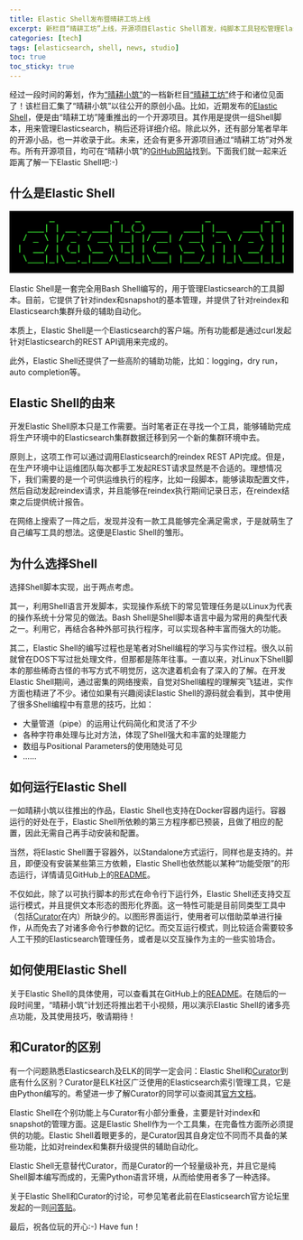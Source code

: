 ```yaml
---
title: Elastic Shell发布暨晴耕工坊上线
excerpt: 新栏目“晴耕工坊”上线，开源项目Elastic Shell首发，纯脚本工具轻松管理Elasticsearch
categories: [tech]
tags: [elasticsearch, shell, news, studio]
toc: true
toc_sticky: true
---
```


经过一段时间的筹划，作为[“晴耕小筑”](/)的一档新栏目[“晴耕工坊”](/studio)终于和诸位见面了！该栏目汇集了“晴耕小筑”以往公开的原创小品。比如，近期发布的[Elastic Shell](https://github.com/morningspace/elastic-shell)，便是由“晴耕工坊”隆重推出的一个开源项目。其作用是提供一组Shell脚本，用来管理Elasticsearch，稍后还将详细介绍。除此以外，还有部分笔者早年的开源小品，也一并收录于此。未来，还会有更多开源项目通过“晴耕工坊”对外发布。所有开源项目，均可在“晴耕小筑”的[GitHub网站](https://github.com/morningspace)找到。下面我们就一起来近距离了解一下Elastic Shell吧:-)

## 什么是Elastic Shell

![](/assets/images/lab/elash.png)

Elastic Shell是一套完全用Bash Shell编写的，用于管理Elasticsearch的工具脚本。目前，它提供了针对index和snapshot的基本管理，并提供了针对reindex和Elasticsearch集群升级的辅助自动化。

本质上，Elastic Shell是一个Elasticsearch的客户端。所有功能都是通过curl发起针对Elasticsearch的REST API调用来完成的。

此外，Elastic Shell还提供了一些高阶的辅助功能，比如：logging，dry run，auto completion等。

## Elastic Shell的由来

开发Elastic Shell原本只是工作需要。当时笔者正在寻找一个工具，能够辅助完成将生产环境中的Elasticsearch集群数据迁移到另一个新的集群环境中去。

原则上，这项工作可以通过调用Elasticsearch的reindex REST API完成。但是，在生产环境中让运维团队每次都手工发起REST请求显然是不合适的。理想情况下，我们需要的是一个可供运维执行的程序，比如一段脚本，能够读取配置文件，然后自动发起reindex请求，并且能够在reindex执行期间记录日志，在reindex结束之后提供统计报告。

在网络上搜索了一阵之后，发现并没有一款工具能够完全满足需求，于是就萌生了自己编写工具的想法。这便是Elastic Shell的雏形。

## 为什么选择Shell

选择Shell脚本实现，出于两点考虑。

其一，利用Shell语言开发脚本，实现操作系统下的常见管理任务是以Linux为代表的操作系统十分常见的做法。Bash Shell是Shell脚本语言中最为常用的典型代表之一。利用它，再结合各种外部可执行程序，可以实现各种丰富而强大的功能。

其二，Elastic Shell的编写过程也是笔者对Shell编程的学习与实作过程。很久以前就曾在DOS下写过批处理文件，但那都是陈年往事。一直以来，对Linux下Shell脚本的那些稀奇古怪的书写方式不明觉厉，这次逮着机会有了深入的了解。在开发Elastic Shell期间，通过密集的网络搜索，自觉对Shell编程的理解突飞猛进，实作方面也精进了不少。诸位如果有兴趣阅读Elastic Shell的源码就会看到，其中使用了很多Shell编程中有意思的技巧，比如：

* 大量管道（pipe）的运用让代码简化和灵活了不少
* 各种字符串处理与比对方法，体现了Shell强大和丰富的处理能力
* 数组与Positional Parameters的使用随处可见
* ……

## 如何运行Elastic Shell

一如晴耕小筑以往推出的作品，Elastic Shell也支持在Docker容器内运行。容器运行的好处在于，Elastic Shell所依赖的第三方程序都已预装，且做了相应的配置，因此无需自己再手动安装和配置。

当然，将Elastic Shell置于容器外，以Standalone方式运行，同样也是支持的。并且，即便没有安装某些第三方依赖，Elastic Shell也依然能以某种“功能受限”的形态运行，详情请见GitHub上的[README](https://github.com/morningspace/elastic-shell)。

不仅如此，除了以可执行脚本的形式在命令行下运行外，Elastic Shell还支持交互运行模式，并且提供文本形态的图形化界面。这一特性可能是目前同类型工具中（包括[Curator](https://github.com/elastic/curator)在内）所缺少的。以图形界面运行，使用者可以借助菜单进行操作，从而免去了对诸多命令行参数的记忆。而交互运行模式，则比较适合需要较多人工干预的Elasticsearch管理任务，或者是以交互操作为主的一些实验场合。

## 如何使用Elastic Shell

关于Elastic Shell的具体使用，可以查看其在GitHub上的[README](https://github.com/morningspace/elastic-shell)。在随后的一段时间里，“晴耕小筑”计划还将推出若干小视频，用以演示Elastic Shell的诸多亮点功能，及其使用技巧，敬请期待！

## 和Curator的区别

有一个问题熟悉Elasticsearch及ELK的同学一定会问：Elastic Shell和[Curator](https://github.com/elastic/curator)到底有什么区别？Curator是ELK社区广泛使用的Elasticsearch索引管理工具，它是由Python编写的。希望进一步了解Curator的同学可以查阅其[官方文档](https://www.elastic.co/guide/en/elasticsearch/client/curator/current/about.html)。

Elastic Shell在个别功能上与Curator有小部分重叠，主要是针对index和snapshot的管理方面。这是Elastic Shell作为一个工具集，在完备性方面所必须提供的功能。Elastic Shell着眼更多的，是Curator因其自身定位不同而不具备的某些功能，比如对reindex和集群升级提供的辅助自动化。

Elastic Shell无意替代Curator，而是Curator的一个轻量级补充，并且它是纯Shell脚本编写而成的，无需Python语言环境，从而给使用者多了一种选择。

关于Elastic Shell和Curator的讨论，可参见笔者此前在Elasticsearch官方论坛里发起的一则[问答贴](https://discuss.elastic.co/t/looking-for-shell-based-elasticsearch-client-or-something-similar-to-curator-run-in-command-line/166009/5)。

最后，祝各位玩的开心:-) Have fun！